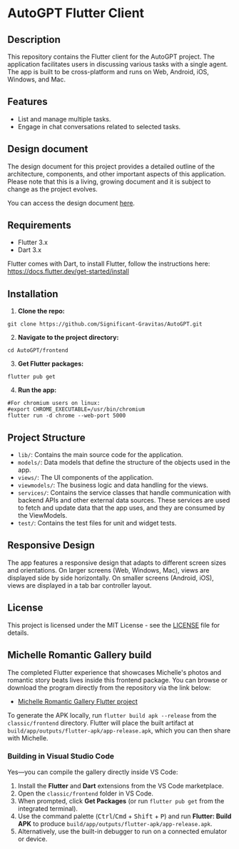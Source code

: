 # AutoGPT Flutter Client

## Description

This repository contains the Flutter client for the AutoGPT project. The application facilitates users in discussing various tasks with a single agent. The app is built to be cross-platform and runs on Web, Android, iOS, Windows, and Mac.

## Features

- List and manage multiple tasks.
- Engage in chat conversations related to selected tasks.

## Design document

The design document for this project provides a detailed outline of the architecture, components, and other important aspects of this application. Please note that this is a living, growing document and it is subject to change as the project evolves.

You can access the design document [here](https://docs.google.com/document/d/1S-o2np1gq5JwFq40wPHDUVLi-mylz4WMvCB8psOUjc8/).

## Requirements

- Flutter 3.x
- Dart 3.x

Flutter comes with Dart, to install Flutter, follow the instructions here: https://docs.flutter.dev/get-started/install

## Installation

1. **Clone the repo:**
```
git clone https://github.com/Significant-Gravitas/AutoGPT.git
```

2. **Navigate to the project directory:**
```
cd AutoGPT/frontend
```

3. **Get Flutter packages:**
```
flutter pub get
```

4. **Run the app:**
```
#For chromium users on linux:
#export CHROME_EXECUTABLE=/usr/bin/chromium
flutter run -d chrome --web-port 5000
```

## Project Structure

- `lib/`: Contains the main source code for the application.
- `models/`: Data models that define the structure of the objects used in the app.
- `views/`: The UI components of the application.
- `viewmodels/`: The business logic and data handling for the views.
- `services/`: Contains the service classes that handle communication with backend APIs and other external data sources. These services are used to fetch and update data that the app uses, and they are consumed by the ViewModels.
- `test/`: Contains the test files for unit and widget tests.

## Responsive Design

The app features a responsive design that adapts to different screen sizes and orientations. On larger screens (Web, Windows, Mac), views are displayed side by side horizontally. On smaller screens (Android, iOS), views are displayed in a tab bar controller layout.

## License

This project is licensed under the MIT License - see the [LICENSE](LICENSE) file for details.

## Michelle Romantic Gallery build

The completed Flutter experience that showcases Michelle's photos and romantic story beats lives inside this frontend package. You can browse or download the program directly from the repository via the link below:

- [Michelle Romantic Gallery Flutter project](https://github.com/Significant-Gravitas/AutoGPT/tree/9171c6d984338dd2571433a50ab87758d9b556eb/classic/frontend)

To generate the APK locally, run `flutter build apk --release` from the `classic/frontend` directory. Flutter will place the built artifact at `build/app/outputs/flutter-apk/app-release.apk`, which you can then share with Michelle.

### Building in Visual Studio Code

Yes—you can compile the gallery directly inside VS Code:

1. Install the **Flutter** and **Dart** extensions from the VS Code marketplace.
2. Open the `classic/frontend` folder in VS Code.
3. When prompted, click **Get Packages** (or run `flutter pub get` from the integrated terminal).
4. Use the command palette (<kbd>Ctrl</kbd>/<kbd>Cmd</kbd> + <kbd>Shift</kbd> + <kbd>P</kbd>) and run **Flutter: Build APK** to produce `build/app/outputs/flutter-apk/app-release.apk`.
5. Alternatively, use the built-in debugger to run on a connected emulator or device.
